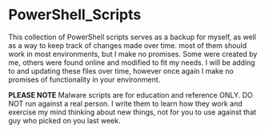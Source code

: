 # PowerShell_Scripts
This collection of PowerShell scripts serves as a backup for myself, as well as a way to keep track of changes made over time. most of them should work in most environments, but I make no promises. Some were created by me, others were found online and modified to fit my needs. I will be adding to and updating these files over time, however once again I make no promises of functionality in your environment.<br>

**PLEASE NOTE**
Malware scripts are for education and reference ONLY. DO NOT run against a real person. I write them to learn how they work and exercise my mind thinking about new things, not for you to use against that guy who picked on you last week.
